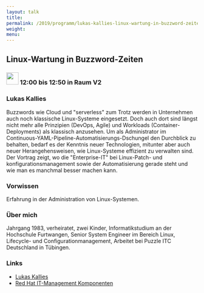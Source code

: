 ```yaml
---
layout: talk
title:
permalink: /2019/programm/lukas-kallies-linux-wartung-in-buzzword-zeiten/
weight:
menu:
---
```

## Linux-Wartung in Buzzword-Zeiten

### <img height = "32" src="../../../images/talk.svg"> 12:00 bis 12:50 in Raum V2

### Lukas Kallies

Buzzwords wie Cloud und "serverless" zum Trotz werden in Unternehmen auch noch klassische Linux-Systeme eingesetzt. Doch auch dort sind längst nicht mehr alle Prinzipien (DevOps, Agile) und Workloads (Container-Deployments) als klassisch anzusehen. Um als Administrator im Continuous-YAML-Pipeline-Automatisierungs-Dschungel den Durchblick zu behalten, bedarf es der Kenntnis neuer Technologien, mitunter aber auch neuer Herangehensweisen, wie Linux-Systeme effizient zu verwalten sind. Der Vortrag zeigt, wo die "Enterprise-IT" bei Linux-Patch- und konfigurationsmanagement sowie der Automatisierung gerade steht und wie man es manchmal besser machen kann.

### Vorwissen

Erfahrung in der Administration von Linux-Systemen.

### Über mich

Jahrgang 1983, verheiratet, zwei Kinder, Informatikstudium an der Hochschule Furtwangen, Senior System Engineer im Bereich Linux, Lifecycle- und Configurationmanagement, Arbeitet bei Puzzle ITC Deutschland in Tübingen.

### Links

- <a href="https://lukex.de/" target="_blank">Lukas Kallies</a>
- <a href="https://www.redhat.com/de/technologies/management/" target="_blank">Red Hat IT-Management Komponenten</a>